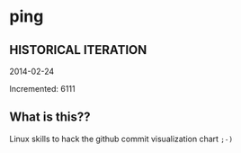 # ping

## HISTORICAL ITERATION
2014-02-24

Incremented: 6111

## What is this?? 
Linux skills to hack the github commit visualization chart `;-)`
